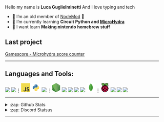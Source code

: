 Hello my name is <b>Luca Guglielminetti</b>
And I love typing and tech

 - 🔭 I’m an old member of [NodeMod](https://nodemod.org) 💛
 - 🌱 I’m currently learning <b>Circuit Python and [MicroHydra](https://github.com/echo-lalia/Cardputer-MicroHydra/)</b>
 - 💭 I want learn <b>Making nintendo homebrew stuff</b>

## Last project

[Gamescore - Microhydra score counter](https://github.com/LucaGugli/mh-gamescore)

---

## Languages and Tools:
<code><img height="30" src="https://upload.wikimedia.org/wikipedia/commons/thumb/4/48/Windows_logo_-_2012_%28dark_blue%29.svg/2048px-Windows_logo_-_2012_%28dark_blue%29.svg.png"></code>
<code><img height="30" src="https://upload.wikimedia.org/wikipedia/commons/thumb/2/2b/Kali-dragon-icon.svg/2048px-Kali-dragon-icon.svg.png"></code>
 ┆ 
<code><img height="30" src="https://raw.githubusercontent.com/devicons/devicon/master/icons/javascript/javascript-original.svg"></code>
<code><img height="30" src="https://raw.githubusercontent.com/github/explore/80688e429a7d4ef2fca1e82350fe8e3517d3494d/topics/python/python.png"></code>
<code><img height="30" src="https://upload.wikimedia.org/wikipedia/commons/thumb/1/18/ISO_C%2B%2B_Logo.svg/1822px-ISO_C%2B%2B_Logo.svg.png"></code>
 ┆ 
<code><img height="30" src="https://raw.githubusercontent.com/github/explore/80688e429a7d4ef2fca1e82350fe8e3517d3494d/topics/nodejs/nodejs.png"></code>
<code><img height="30" src="https://upload.wikimedia.org/wikipedia/commons/thumb/2/29/Adafruit_blinka_angles-left.svg/1200px-Adafruit_blinka_angles-left.svg.png"></code>
<code><img height="30" src="https://authy.com/wp-content/uploads/npm-logo.png"></code>
<code><img height="30" src="https://glue-labs.com/wp-content/uploads/2019/04/4.png"></code>
<code><img height="30" src="https://upload.wikimedia.org/wikipedia/commons/thumb/9/9a/Visual_Studio_Code_1.35_icon.svg/2048px-Visual_Studio_Code_1.35_icon.svg.png"></code>
<code><img height="30" src="https://github.com/devicons/devicon/blob/master/icons/mongodb/mongodb-original.svg"></code>
 ┆ 
<code><img height="30" src="https://raw.githubusercontent.com/github/explore/80688e429a7d4ef2fca1e82350fe8e3517d3494d/topics/raspberry-pi/raspberry-pi.png"></code>
<code><img height="30" src="https://brandslogos.com/wp-content/uploads/images/large/arduino-logo-1.png"></code>
<code><img height="30" src="https://cdn.flipperzero.one/qFlipper_macOS_256px_ugly.png"></code>
<code><img height="30" src="https://pbs.twimg.com/profile_images/1491659573413183489/WagC2sQk_400x400.png"></code>

---

<details>
  <summary>:zap: Github Stats</summary>

![](https://komarev.com/ghpvc/?username=LucaGugli)
 
![Sudg stats](https://github-readme-stats.vercel.app/api?username=LucaGugli&theme=tokyonight) 
![Sudg Languages](https://github-readme-stats.vercel.app/api/top-langs/?username=LucaGugli&theme=tokyonight&hide=batchfile,csss)
    
</details>

<details>
  <summary>:zap: Discord Statsus</summary>
    
<img height="100px" src="https://discord.c99.nl/widget/theme-4/542597756082978836.png">
    
</details>

---

